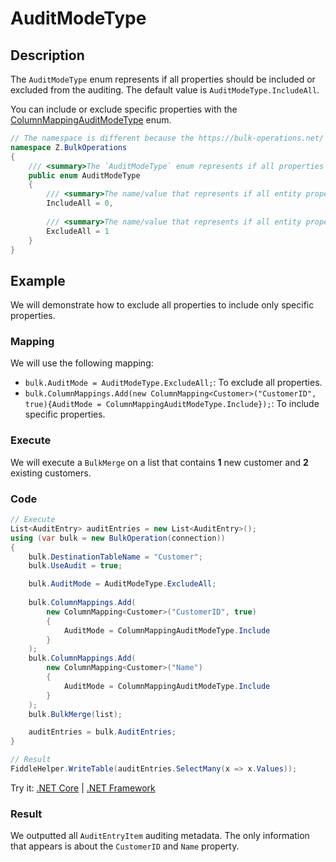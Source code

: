 # AuditModeType

## Description

The `AuditModeType` enum represents if all properties should be included or excluded from the auditing. The default value is `AuditModeType.IncludeAll`.

You can include or exclude specific properties with the [ColumnMappingAuditModeType](column-mapping-audit-mode-type.md) enum.

```csharp
// The namespace is different because the https://bulk-operations.net/ library is used under the hood..
namespace Z.BulkOperations
{
    /// <summary>The `AuditModeType` enum represents if all properties should be included or excluded from the auditing. The default value is `AuditModeType.IncludeAll`.</summary>
    public enum AuditModeType
    {
        /// <summary>The name/value that represents if all entity properties are included (Default Value).</summary>
        IncludeAll = 0,
		
        /// <summary>The name/value that represents if all entity properties are excluded.</summary>
        ExcludeAll = 1
    }
}
```

## Example

We will demonstrate how to exclude all properties to include only specific properties.

### Mapping

We will use the following mapping:

- `bulk.AuditMode = AuditModeType.ExcludeAll;`: To exclude all properties.
- `bulk.ColumnMappings.Add(new ColumnMapping<Customer>("CustomerID", true){AuditMode = ColumnMappingAuditModeType.Include});`: To include specific properties.

### Execute

We will execute a `BulkMerge` on a list that contains **1** new customer and **2** existing customers.

### Code

```csharp
// Execute
List<AuditEntry> auditEntries = new List<AuditEntry>(); 
using (var bulk = new BulkOperation(connection))
{
    bulk.DestinationTableName = "Customer";
    bulk.UseAudit = true;

    bulk.AuditMode = AuditModeType.ExcludeAll;
    
    bulk.ColumnMappings.Add(
        new ColumnMapping<Customer>("CustomerID", true)
        {
            AuditMode = ColumnMappingAuditModeType.Include
        }
    );
    bulk.ColumnMappings.Add(
        new ColumnMapping<Customer>("Name")
        {
            AuditMode = ColumnMappingAuditModeType.Include
        }
    );
    bulk.BulkMerge(list);

    auditEntries = bulk.AuditEntries;
}

// Result
FiddleHelper.WriteTable(auditEntries.SelectMany(x => x.Values));
```

Try it: [.NET Core](https://dotnetfiddle.net/jF9GA7) | [.NET Framework](https://dotnetfiddle.net/m6B7Xr)

### Result

We outputted all `AuditEntryItem` auditing metadata. The only information that appears is about the `CustomerID` and `Name` property.
